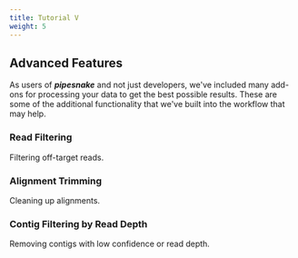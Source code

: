 ```yaml
---
title: Tutorial V
weight: 5
---
```



## Advanced Features

As users of ***pipesnake*** and not just developers, we've included many add-ons for processing your data to get the best possible results. These are some of the additional functionality that we've built into the workflow that may help.

### Read Filtering

Filtering off-target reads.

### Alignment Trimming

Cleaning up alignments. 

### Contig Filtering by Read Depth

Removing contigs with low confidence or read depth.
